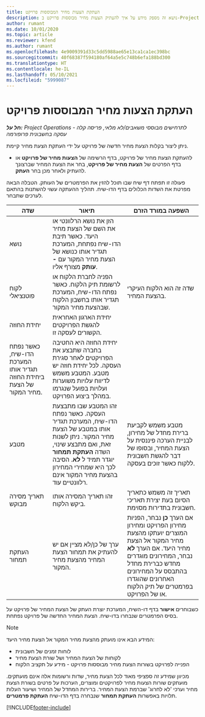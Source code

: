 ```yaml
---
title: העתקת הצעות מחיר המבוססות פרויקט
description: נושא זה מספק מידע על איך להעתיק הצעות מחיר מבוססות פרויקט ב-Project Operations.
author: rumant
ms.date: 10/01/2020
ms.topic: article
ms.reviewer: kfend
ms.author: rumant
ms.openlocfilehash: 4e9009391d33c5dd5988ae65e13ca1ca1ec398bc
ms.sourcegitcommit: 40f68387f594180af64a5e5c748b6efa188bd300
ms.translationtype: HT
ms.contentlocale: he-IL
ms.lasthandoff: 05/10/2021
ms.locfileid: "5999087"
---
```

# <a name="copy-project-based-quotes"></a>העתקת הצעות מחיר המבוססות פרויקט

_**חל על:** Project Operations לתרחישים מבוססי משאבים/לא מלאי, פריסה קלה - עסקה בחשבונית פרופורמה_

ניתן ליצור בקלות הצעת מחיר חדשה של פרויקט על ידי העתקת הצעת מחיר קיימת. 

- להעתקת הצעת מחיר של פרויקט, בדף הרשימה של **הצעות מחיר של פרויקט** או בדף הפרטים של **הצעת מחיר של פרויקט**, בחר את הצעת המחיר שברצונך להעתיק ולאחר מכן בחר **העתק**.

פעולה זו תפתח דף שיח שבו תוכל להזין את הפרמטרים של העותק. הטבלה הבאה מפרטת את השדות הכלולים בדף הדו-שיח. תהליך ההעתקה עשוי להשתנות בהתאם לערכים שתבחר.

| **שדה** | **תיאור** | **השפעה במורד הזרם** |
| --- | --- | --- |
| נושא | הזן את נושא הרלוונטי או את השם של הצעת מחיר היעד. כאשר תיבת הדו-שיח נפתחת, המערכת תגדיר אותו כנושא של הצעת מחיר המקור עם **-עותק** מצורף אליו. | |
| לקוח פוטנציאלי | הפניה לחברת הלקוח או לרשומת תיק הלקוח. כאשר נפתח הדו-שיח, המערכת תגדיר אותו בחשבון הלקוח שבהצעת מחיר המקור. | שדה זה הוא הלקוח העיקרי בהצעת המחיר. |
| יחידת החוזה | יחידת הארגון האחראית להגשת הפרויקטים הקשורים לעסקה זו.
כאשר נפתח הדו-שיח, המערכת תגדיר אותו ביחידת החוזה של הצעת מחיר המקור. | יחידת החוזה היא החטיבה בחברה שתבצע את הפרויקטים לאחר סגירת העסקה. לכל יחידת חוזה יש מטבע. המטבע משמש לדיווח עלויות משוערות ועלויות בפועל שנגרמו במהלך ביצוע הפרויקט. |
| מטבע | זהו המטבע שבו מתבצעת העסקה. כאשר נפתח הדו-שיח, המערכת תגדיר אותו במטבע של הצעת מחיר המקור. ניתן לשנות זאת, ואם מתבצע שינוי, השדה **העתקת תמחור** יוגדר תמיד ל **לא**. הסיבה לכך היא שמחירי המחירון בהצעת מחיר המקור אינם רלוונטיים עוד. | מטבע משמש לקביעת ברירת מחדל של מחירון, לבניית הערכה פיננסית על הצעת המחיר, ובסופו של דבר להגשת חשבונית ללקוח כאשר זוכים בעסקה. |
| תאריך מסירה מבוקש | זהו תאריך המסירה אותו ביקש הלקוח. | תאריך זה משמש כתאריך הסיום בעת יצירת תאריכי חשבונית בתדירות מסוימת. |
| העתקת תמחור | ערך של כן/לא מציין אם יש להעתיק את תמחור הצעת המחיר מהצעת מחיר המקור. | אם הערך **כן** נבחר, הפניות מחירון הפרויקט ומחירון המוצרים יועתקו מהצעת מחיר המקור אל הצעת מחיר היעד. אם הערך **לא** נבחר, המחירונים מוגדרים מחדש כברירת מחדל בהתבסס על המחירונים האחרונים שהוגדרו בפרמטרים של תיק הלקוח או של הפרויקט. |

כשבוחרים **אישור** בדף דו-השיח, המערכת יוצרת העתק של הצעת המחיר של פרויקט על בסיס הפרמטרים שנבחרו בדו-שיח. הצעת המחיר החדשה של פרויקט נפתחת. 

> [!NOTE]
> המידע הבא אינו מועתק מהצעת מחיר המקור אל הצעת מחיר היעד:
>
> - לוחות זמנים של חשבונית
> - לקוחות של הצעת המחיר ושל שורת הצעת מחיר
> - הפנייה לפרויקט בשורות הצעת מחיר מבוססות פרויקט - מידע על תקציב הלקוח
>
>מכיוון שמידע זה ספציפי מאוד לכל הצעת מחיר, שדות ורשומות אלה אינם מועתקים. מועתקים שורות הצעות מחיר לפרויקטים ומוצרים, הערכות על פרטים בשורת הצעת מחיר וערכי 'לא לחרוג' שברמת הצעת המחיר. ברירות המחדל של המחיר ושיעור העלות תלויות באפשרות **העתקת תמחור** שנבחרה בדף הדו-שיח **העתקת פרמטרים**.


[!INCLUDE[footer-include](../includes/footer-banner.md)]